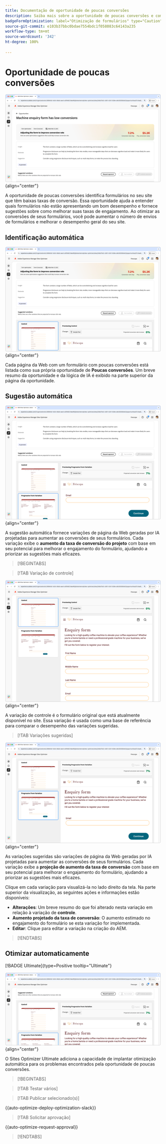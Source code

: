 ```yaml
---
title: Documentação de oportunidade de poucas conversões
description: Saiba mais sobre a oportunidade de poucas conversões e como usá-la para melhorar o engajamento do formulário no seu site.
badgeFormOptimization: label="Otimização de formulários" type="Caution" url="../../opportunity-types/form-optimization.md" tooltip="Otimização de formulários"
source-git-commit: e103b37bbc0bdae7554bdc1f058083c64143a235
workflow-type: tm+mt
source-wordcount: '342'
ht-degree: 100%

---
```



# Oportunidade de poucas conversões

![Oportunidade de poucas conversões](./assets/low-conversions/hero.png){align="center"}

A oportunidade de poucas conversões identifica formulários no seu site que têm baixas taxas de conversão. Essa oportunidade ajuda a entender quais formulários não estão apresentando um bom desempenho e fornece sugestões sobre como melhorar suas taxas de engajamento. Ao otimizar as conversões de seus formulários, você pode aumentar o número de envios de formulários e melhorar o desempenho geral do seu site.

## Identificação automática

![Identificar automaticamente poucas conversões](./assets/low-conversions/auto-identify.png){align="center"}

Cada página da Web com um formulário com poucas conversões está listada como sua própria oportunidade de **Poucas conversões**. Um breve resumo da oportunidade e da lógica de IA é exibido na parte superior da página da oportunidade.

## Sugestão automática

![Sugerir poucas conversões automaticamente](./assets/low-conversions/auto-suggest.png){align="center"}

A sugestão automática fornece variações de página da Web geradas por IA projetadas para aumentar as conversões de seus formulários. Cada variação exibe o **aumento da taxa de conversão do projeto** com base em seu potencial para melhorar o engajamento do formulário, ajudando a priorizar as sugestões mais eficazes.

>[!BEGINTABS]

>[!TAB Variação de controle]

![Variações de controle](./assets/low-conversions/control-variation.png){align="center"}

A variação de controle é o formulário original que está atualmente disponível no site. Essa variação é usada como uma base de referência para comparar o desempenho das variações sugeridas.

>[!TAB Variações sugeridas]

![Variações sugeridas](./assets/low-conversions/suggested-variations.png){align="center"}

As variações sugeridas são variações de página da Web geradas por IA projetadas para aumentar as conversões de seus formulários. Cada variação exibe a **projeção de aumento da taxa de conversão** com base em seu potencial para melhorar o engajamento do formulário, ajudando a priorizar as sugestões mais eficazes.

Clique em cada variação para visualizá-la no lado direito da tela. Na parte superior da visualização, as seguintes ações e informações estão disponíveis:

* **Alterações**: Um breve resumo do que foi alterado nesta variação em relação à variação de **controle**.
* **Aumento projetado da taxa de conversão**: O aumento estimado no engajamento do formulário se esta variação for implementada.
* **Editar**: Clique para editar a variação na criação do AEM.

>[!ENDTABS]

## Otimizar automaticamente

[!BADGE Ultimate]{type=Positive tooltip="Ultimate"}

![Otimizar automaticamente poucas conversões](./assets/low-conversions/auto-optimize.png){align="center"}

O Sites Optimizer Ultimate adiciona a capacidade de implantar otimização automática para os problemas encontrados pela oportunidade de poucas conversões.

>[!BEGINTABS]

>[!TAB Testar vários]


>[!TAB Publicar selecionado(s)]

{{auto-optimize-deploy-optimization-slack}}

>[!TAB Solicitar aprovação]

{{auto-optimize-request-approval}}

>[!ENDTABS]
